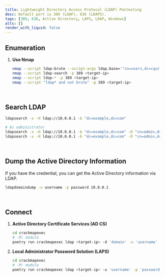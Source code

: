 ```yaml
---
title: Lightweight Directory Access Protocol (LDAP) Pentesting
desc: Default port is 389 (LDAP), 636 (LDAPS).
tags: [389, 636, Active Directory, LAPS, LDAP, Windows]
alts: []
render_with_liquid: false
---
```


## Enumeration

1. **Use Nmap**

    ```sh
    nmap --script ldap-brute --script-args ldap.base='"cn=users,dc=cqure,dc=net"' -p 389 <target-ip>
    nmap --script ldap-search -p 389 <target-ip>
    nmap --script ldap-* -p 389 <target-ip>
    nmap --script "ldap* and not brute" -p 389 <target-ip>
    ```

<br />

## Search LDAP

```sh
ldapsearch -x -H ldap://10.0.0.1 -b "dc=example,dc=com"

# As administrator
ldapsearch -x -H ldap://10.0.0.1 -b "dc=example,dc=com" -D "cn=admin,dc=example,dc=com" -w password
ldapsearch -x -H ldap://10.0.0.1 -b "dc=example,dc=com" -D "cn=admin,dc=example,dc=com" -W
```

<br />

## Dump the Active Directory Information

If you have the credential, you can get the Active Directory information via LDAP.

```sh
ldapdomaindump -u username -p password 10.0.0.1
```

<br />

## Connect

1. **Active Directory Certificate Services (AD CS)**

    ```sh
    cd crackmapexec
    # -M: module
    poetry run crackmapexec ldap <target-ip> -d 'domain' -u 'username' -p 'password' -M adcs
    ```

2. **Local Administrator Password Solution (LAPS)**

    ```sh
    cd crackmapexec
    # -M: module
    poetry run crackmapexec ldap <target-ip> -u 'username' -p 'password' --kdcHost <target-ip> -M laps
    ```
